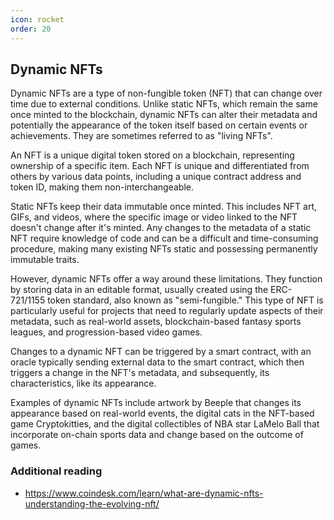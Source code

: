 ```yaml
---
icon: rocket
order: 20
---
```


## Dynamic NFTs

Dynamic NFTs are a type of non-fungible token (NFT) that can change over time due to external conditions. Unlike static NFTs, which remain the same once minted to the blockchain, dynamic NFTs can alter their metadata and potentially the appearance of the token itself based on certain events or achievements. They are sometimes referred to as "living NFTs".

An NFT is a unique digital token stored on a blockchain, representing ownership of a specific item. Each NFT is unique and differentiated from others by various data points, including a unique contract address and token ID, making them non-interchangeable. 

Static NFTs keep their data immutable once minted. This includes NFT art, GIFs, and videos, where the specific image or video linked to the NFT doesn't change after it's minted. Any changes to the metadata of a static NFT require knowledge of code and can be a difficult and time-consuming procedure, making many existing NFTs static and possessing permanently immutable traits.

However, dynamic NFTs offer a way around these limitations. They function by storing data in an editable format, usually created using the ERC-721/1155 token standard, also known as "semi-fungible." This type of NFT is particularly useful for projects that need to regularly update aspects of their metadata, such as real-world assets, blockchain-based fantasy sports leagues, and progression-based video games.

Changes to a dynamic NFT can be triggered by a smart contract, with an oracle typically sending external data to the smart contract, which then triggers a change in the NFT's metadata, and subsequently, its characteristics, like its appearance.

Examples of dynamic NFTs include artwork by Beeple that changes its appearance based on real-world events, the digital cats in the NFT-based game Cryptokitties, and the digital collectibles of NBA star LaMelo Ball that incorporate on-chain sports data and change based on the outcome of games.

### Additional reading

* https://www.coindesk.com/learn/what-are-dynamic-nfts-understanding-the-evolving-nft/